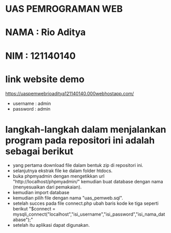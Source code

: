 # UAS PEMROGRAMAN WEB
# NAMA : Rio Aditya
# NIM  : 121140140

# link website demo
https://uaspemwebrioaditya121140140.000webhostapp.com/
- username : admin
- password : admin

# langkah-langkah dalam menjalankan program pada repositori ini adalah sebagai berikut
- yang pertama download file dalam bentuk zip di repositori ini.
- selanjutnya ekstrak file ke dalam folder htdocs.
- buka phpmyadmin dengan mengetikkan url "http://localhost/phpmyadmin/" kemudian buat database dengan nama (menyesuaikan dari pemakaian).
- kemudian import database
- kemudian pilih file dengan nama "uas_pemweb.sql".
- setelah succes pada file connect.php ubah baris kode ke tiga seperti berikut "$connect = mysqli_connect("localhost","isi_username","isi_password","isi_nama_database");"
- setelah itu aplikasi dapat digunakan.
